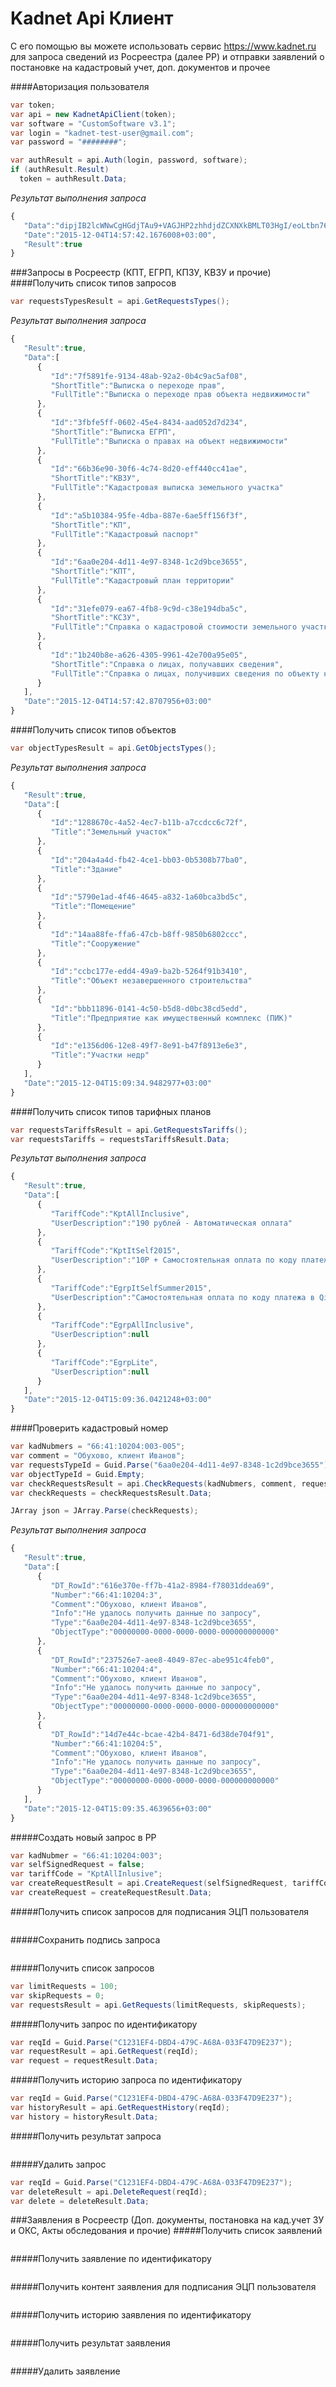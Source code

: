 # Kadnet Api Клиент
С его помощью вы можете использовать сервис https://www.kadnet.ru для запроса сведений из Росреестра (далее РР) и отправки заявлений о постановке на кадастровый учет, доп. документов и прочее

####Авторизация пользователя
```csharp
var token;
var api = new KadnetApiClient(token);
var software = "CustomSoftware v3.1";
var login = "kadnet-test-user@gmail.com";
var password = "########";

var authResult = api.Auth(login, password, software);
if (authResult.Result)
  token = authResult.Data;
```
*Результат выполнения запроса*
```javascript
{  
   "Data":"dipjIB2lcWNwCgHGdjTAu9+VAGJHP2zhhdjdZCXNXkBMLT03HgI/eoLtbn76XZcsS+y11D4STA3qU3KAq1uUxD/dMmS2jjQ5YeQ8C2FHQi/8mwhMMZtIzp/PlydYRXBA/B+oia",
   "Date":"2015-12-04T14:57:42.1676008+03:00",
   "Result":true
}
```
###Запросы в Росреестр (КПТ, ЕГРП, КПЗУ, КВЗУ и прочие)
####Получить список типов запросов
```csharp
var requestsTypesResult = api.GetRequestsTypes();
```
*Результат выполнения запроса*
```javascript
{  
   "Result":true,
   "Data":[  
      {  
         "Id":"7f5891fe-9134-48ab-92a2-0b4c9ac5af08",
         "ShortTitle":"Выписка о переходе прав",
         "FullTitle":"Выписка о переходе прав объекта недвижимости"
      },
      {  
         "Id":"3fbfe5ff-0602-45e4-8434-aad052d7d234",
         "ShortTitle":"Выписка ЕГРП",
         "FullTitle":"Выписка о правах на объект недвижимости"
      },
      {  
         "Id":"66b36e90-30f6-4c74-8d20-eff440cc41ae",
         "ShortTitle":"КВЗУ",
         "FullTitle":"Кадастровая выписка земельного участка"
      },
      {  
         "Id":"a5b10384-95fe-4dba-887e-6ae5ff156f3f",
         "ShortTitle":"КП",
         "FullTitle":"Кадастровый паспорт"
      },
      {  
         "Id":"6aa0e204-4d11-4e97-8348-1c2d9bce3655",
         "ShortTitle":"КПТ",
         "FullTitle":"Кадастровый план территории"
      },
      {  
         "Id":"31efe079-ea67-4fb8-9c9d-c38e194dba5c",
         "ShortTitle":"КСЗУ",
         "FullTitle":"Справка о кадастровой стоимости земельного участка"
      },
      {  
         "Id":"1b240b8e-a626-4305-9961-42e700a95e05",
         "ShortTitle":"Справка о лицах, получавших сведения",
         "FullTitle":"Справка о лицах, получивших сведения по объекту недвижимости"
      }
   ],
   "Date":"2015-12-04T14:57:42.8707956+03:00"
}
```
####Получить список типов объектов
```csharp
var objectTypesResult = api.GetObjectsTypes();
```
*Результат выполнения запроса*
```javascript
{  
   "Result":true,
   "Data":[  
      {  
         "Id":"1288670c-4a52-4ec7-b11b-a7ccdcc6c72f",
         "Title":"Земельный участок"
      },
      {  
         "Id":"204a4a4d-fb42-4ce1-bb03-0b5308b77ba0",
         "Title":"Здание"
      },
      {  
         "Id":"5790e1ad-4f46-4645-a832-1a60bca3bd5c",
         "Title":"Помещение"
      },
      {  
         "Id":"14aa88fe-ffa6-47cb-b8ff-9850b6802ccc",
         "Title":"Сооружение"
      },
      {  
         "Id":"ccbc177e-edd4-49a9-ba2b-5264f91b3410",
         "Title":"Объект незавершенного строительства"
      },
      {  
         "Id":"bbb11896-0141-4c50-b5d8-d0bc38cd5edd",
         "Title":"Предприятие как имущественный комплекс (ПИК)"
      },
      {  
         "Id":"e1356d06-12e8-49f7-8e91-b47f8913e6e3",
         "Title":"Участки недр"
      }
   ],
   "Date":"2015-12-04T15:09:34.9482977+03:00"
}
```
####Получить список типов тарифных планов
```csharp
var requestsTariffsResult = api.GetRequestsTariffs();
var requestsTariffs = requestsTariffsResult.Data;
```
*Результат выполнения запроса*
```javascript
{  
   "Result":true,
   "Data":[  
      {  
         "TariffCode":"KptAllInclusive",
         "UserDescription":"190 рублей - Автоматическая оплата"
      },
      {  
         "TariffCode":"KptItSelf2015",
         "UserDescription":"10Р + Самостоятельная оплата по коду платежа"
      },
      {  
         "TariffCode":"EgrpItSelfSummer2015",
         "UserDescription":"Самостоятельная оплата по коду платежа в Qiwi"
      },
      {  
         "TariffCode":"EgrpAllInclusive",
         "UserDescription":null
      },
      {  
         "TariffCode":"EgrpLite",
         "UserDescription":null
      }
   ],
   "Date":"2015-12-04T15:09:36.0421248+03:00"
}
```

####Проверить кадастровый номер
```csharp
var kadNubmers = "66:41:10204:003-005";
var comment = "Обухово, клиент Иванов";
var requestsTypeId = Guid.Parse("6aa0e204-4d11-4e97-8348-1c2d9bce3655");//КПТ
var objectTypeId = Guid.Empty;
var checkRequestsResult = api.CheckRequests(kadNubmers, comment, requestsTypeId, objectTypeId);
var checkRequests = checkRequestsResult.Data;

JArray json = JArray.Parse(checkRequests);
```
*Результат выполнения запроса*
```javascript
{  
   "Result":true,
   "Data":[  
      {  
         "DT_RowId":"616e370e-ff7b-41a2-8984-f78031ddea69",
         "Number":"66:41:10204:3",
         "Comment":"Обухово, клиент Иванов",
         "Info":"Не удалось получить данные по запросу",
         "Type":"6aa0e204-4d11-4e97-8348-1c2d9bce3655",
         "ObjectType":"00000000-0000-0000-0000-000000000000"
      },
      {  
         "DT_RowId":"237526e7-aee8-4049-87ec-abe951c4feb0",
         "Number":"66:41:10204:4",
         "Comment":"Обухово, клиент Иванов",
         "Info":"Не удалось получить данные по запросу",
         "Type":"6aa0e204-4d11-4e97-8348-1c2d9bce3655",
         "ObjectType":"00000000-0000-0000-0000-000000000000"
      },
      {  
         "DT_RowId":"14d7e44c-bcae-42b4-8471-6d38de704f91",
         "Number":"66:41:10204:5",
         "Comment":"Обухово, клиент Иванов",
         "Info":"Не удалось получить данные по запросу",
         "Type":"6aa0e204-4d11-4e97-8348-1c2d9bce3655",
         "ObjectType":"00000000-0000-0000-0000-000000000000"
      }
   ],
   "Date":"2015-12-04T15:09:35.4639656+03:00"
}
```

#####Создать новый запрос в РР
```csharp
var kadNubmer = "66:41:10204:003";
var selfSignedRequest = false;
var tariffCode = "KptAllInlusive";
var createRequestResult = api.CreateRequest(selfSignedRequest, tariffCode, kadNubmer, comment, requestsTypeId, objectTypeId);
var createRequest = createRequestResult.Data;
```
#####Получить список запросов для подписания ЭЦП пользователя
```csharp

```
#####Сохранить подпись запроса
```csharp

```
#####Получить список запросов
```csharp
var limitRequests = 100;
var skipRequests = 0;
var requestsResult = api.GetRequests(limitRequests, skipRequests);
```
#####Получить запрос по идентификатору
```csharp
var reqId = Guid.Parse("C1231EF4-DBD4-479C-A68A-033F47D9E237");
var requestResult = api.GetRequest(reqId);
var request = requestResult.Data;
```
#####Получить историю запроса по идентификатору
```csharp
var reqId = Guid.Parse("C1231EF4-DBD4-479C-A68A-033F47D9E237");
var historyResult = api.GetRequestHistory(reqId);
var history = historyResult.Data;
```
#####Получить результат запроса
```csharp

```
#####Удалить запрос
```csharp
var reqId = Guid.Parse("C1231EF4-DBD4-479C-A68A-033F47D9E237");
var deleteResult = api.DeleteRequest(reqId);
var delete = deleteResult.Data;
```

###Заявления в Росреестр (Доп. документы, постановка на кад.учет ЗУ и ОКС, Акты обследования и прочие)
#####Получить список заявлений
```csharp

```
#####Получить заявление по идентификатору
```csharp

```
#####Получить контент заявления для подписания ЭЦП пользователя
```csharp

```
#####Получить историю заявления по идентификатору
```csharp

```
#####Получить результат заявления
```csharp

```
#####Удалить заявление
```csharp

```

